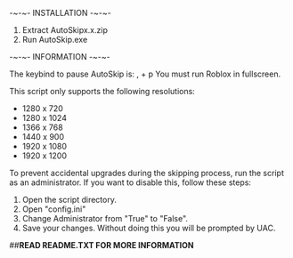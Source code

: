 -~-~- INSTALLATION -~-~-

1. Extract AutoSkipx.x.zip
2. Run AutoSkip.exe

-~-~- INFORMATION -~-~-

The keybind to pause AutoSkip is: , + p
You must run Roblox in fullscreen.

This script only supports the following resolutions: 
- 1280 x 720
- 1280 x 1024
- 1366 x 768
- 1440 x 900
- 1920 x 1080
- 1920 x 1200

To prevent accidental upgrades during the skipping process, run the script as an administrator. If you want to disable this, follow these steps:
1. Open the script directory.
2. Open "config.ini"
3. Change Administrator from "True" to "False".
4. Save your changes.
Without doing this you will be prompted by UAC.


##**READ README.TXT FOR MORE INFORMATION**
